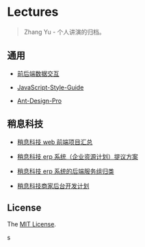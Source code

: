 # Lectures

> Zhang Yu - 个人讲演的归档。

## 通用

+ [前后端数据交互]

+ [JavaScript-Style-Guide]

+ [Ant-Design-Pro]

## 稍息科技

+ [稍息科技 web 前端项目汇总]

+ [稍息科技 erp 系统（企业资源计划）提议方案]

+ [稍息科技 erp 系统的后端服务组归类]

+ [稍息科技商家后台开发计划]

## License

The [MIT License].

[MIT License]: ./LICENSE

[前后端数据交互]: ./data-specification.md

[JavaScript-Style-Guide]: ./JavaScript-Style-Guide.md

[Ant-Design-Pro]: ./Ant-Design-Pro.md

[稍息科技 web 前端项目汇总]: ./sx/project.md

[稍息科技 erp 系统（企业资源计划）提议方案]: ./sx/erp.md

[稍息科技 erp 系统的后端服务组归类]:  ./sx/erp-services.md

[稍息科技商家后台开发计划]: ./sx/shop-manage.md
s
